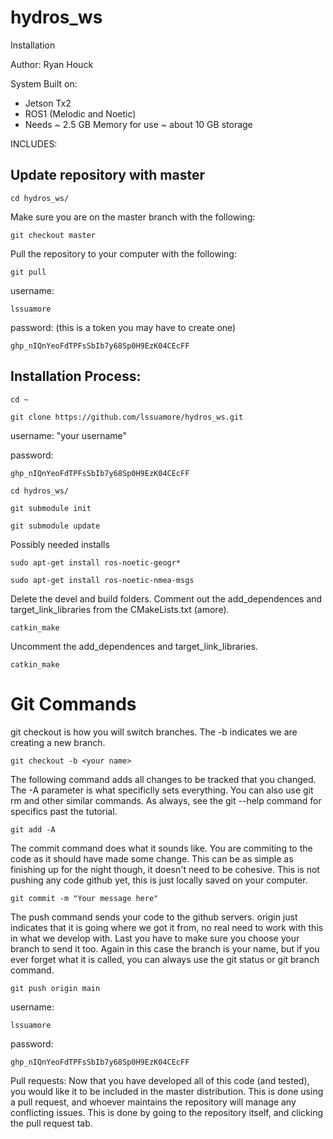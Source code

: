 # hydros_ws
Installation

Author: Ryan Houck

System Built on:
 - Jetson Tx2
 - ROS1 (Melodic and Noetic)
 - Needs ~ 2.5 GB Memory for use ~ about 10 GB storage  

INCLUDES: 
## Update repository with master
```
cd hydros_ws/
```
Make sure you are on the master branch with the following:
```
git checkout master
```
Pull the repository to your computer with the following:
```
git pull
```
username:
```
lssuamore
```
password: (this is a token you may have to create one)
```
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
```
## Installation Process:

```
cd ~
```
```
git clone https://github.com/lssuamore/hydros_ws.git
```
username: "your username"   

password:
```
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
```
```
cd hydros_ws/
```
```
git submodule init
```
```
git submodule update
```

Possibly needed installs
```
sudo apt-get install ros-noetic-geogr*
```
```
sudo apt-get install ros-noetic-nmea-msgs
```
Delete the devel and build folders. Comment out the add_dependences and target_link_libraries from the CMakeLists.txt (amore).
```
catkin_make
```
Uncomment the add_dependences and target_link_libraries.
```
catkin_make
```

# Git Commands
git checkout is how you will switch branches. The -b indicates we are creating a new branch.
```
git checkout -b <your name>
```
The following command adds all changes to be tracked that you changed. The -A parameter is what specificlly sets everything. You can also use git rm and other similar commands. As always, see the git --help command for specifics past the tutorial.
```
git add -A
```
The commit command does what it sounds like. You are commiting to the code as it should have made some change. This can be as simple as finishing up for the night though, it doesn't need to be cohesive. This is not pushing any code github yet, this is just locally saved on your computer.
```
git commit -m "Your message here"
```
The push command sends your code to the github servers. origin just indicates that it is going where we got it from, no real need to work with this in what we develop with. Last you have to make sure you choose your branch to send it too. Again in this case the branch is your name, but if you ever forget what it is called, you can always use the git status or git branch command.
```
git push origin main
```
username: 
```
lssuamore
```

password:
```
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
```

Pull requests:
Now that you have developed all of this code (and tested), you would like it to be included in the master distribution. This is done using a pull request, and whoever maintains the repository will manage any conflicting issues. This is done by going to the repository itself, and clicking the pull request tab.
